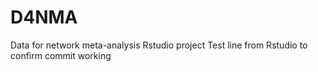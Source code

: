 # D4NMA
Data for network meta-analysis Rstudio project
Test line from Rstudio to confirm commit working
